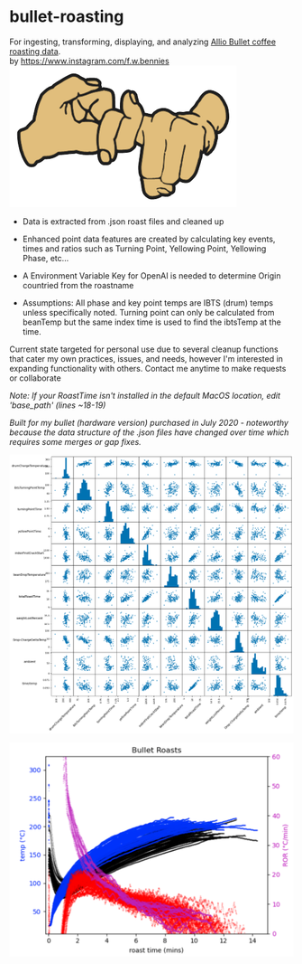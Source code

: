# bullet-roasting
For ingesting, transforming, displaying, and analyzing [Allio Bullet coffee roasting data](https://aillio.com/?page_id=23112).
<br>by https://www.instagram.com/f.w.bennies <br>
![@f.w.bennies](images/friendshipsign.png)

- Data is extracted from .json roast files and cleaned up
- Enhanced point data features are created by calculating key events, times and ratios such as Turning Point, Yellowing Point, Yellowing Phase, etc...
- A Environment Variable Key for OpenAI is needed to determine Origin countried from the roastname

- Assumptions: All phase and key point temps are IBTS (drum) temps unless specifically noted. Turning point can only be calculated from beanTemp but the same index time is used to find the ibtsTemp at the time. 

Current state targeted for personal use due to several cleanup functions that cater my own practices, issues, and needs, however I'm interested in expanding functionality with others. Contact me anytime to make requests or collaborate

*Note: If your RoastTime isn't installed in the default MacOS location, edit 'base_path' (lines ~18-19)*

*Built for my bullet (hardware version) purchased in July 2020 - noteworthy because the data structure of the .json files have changed over time which requires some merges or gap fixes.*

![roasting data scatter plot](images/bulletRoastingEDA.png)

![roasting data with itbs ror](images/allRoastsPlt.png)